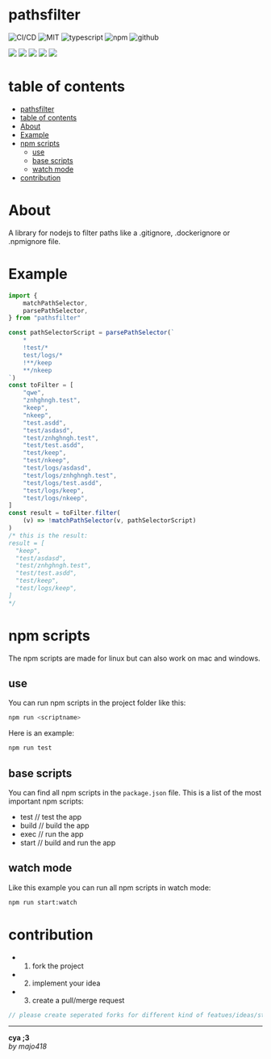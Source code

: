 # pathsfilter

![CI/CD](https://github.com/majo418/pathsfilter/workflows/Publish/badge.svg)
![MIT](https://img.shields.io/badge/license-MIT-blue.svg)
![typescript](https://img.shields.io/badge/dynamic/json?style=plastic&color=blue&label=Typescript&prefix=v&query=devDependencies.typescript&url=https%3A%2F%2Fraw.githubusercontent.com%2Fmajo418%2Fpathsfilter%2Fmain%2Fpackage.json)
![npm](https://img.shields.io/npm/v/pathsfilter.svg?style=plastic&logo=npm&color=red)
![github](https://img.shields.io/badge/dynamic/json?style=plastic&color=darkviolet&label=GitHub&prefix=v&query=version&url=https%3A%2F%2Fraw.githubusercontent.com%2Fmajo418%2Fpathsfilter%2Fmain%2Fpackage.json)

![](https://img.shields.io/badge/dynamic/json?color=green&label=watchers&query=watchers&suffix=x&url=https%3A%2F%2Fapi.github.com%2Frepos%2Fmajo418%2Fpathsfilter)
![](https://img.shields.io/badge/dynamic/json?color=yellow&label=stars&query=stargazers_count&suffix=x&url=https%3A%2F%2Fapi.github.com%2Frepos%2Fmajo418%2Fpathsfilter)
![](https://img.shields.io/badge/dynamic/json?color=orange&label=subscribers&query=subscribers_count&suffix=x&url=https%3A%2F%2Fapi.github.com%2Frepos%2Fmajo418%2Fpathsfilter)
![](https://img.shields.io/badge/dynamic/json?color=navy&label=forks&query=forks&suffix=x&url=https%3A%2F%2Fapi.github.com%2Frepos%2Fmajo418%2Fpathsfilter)
![](https://img.shields.io/badge/dynamic/json?color=darkred&label=open%20issues&query=open_issues&suffix=x&url=https%3A%2F%2Fapi.github.com%2Frepos%2Fmajo418%2Fpathsfilter)

# table of contents 
- [pathsfilter](#pathsfilter)
- [table of contents](#table-of-contents)
- [About](#about)
- [Example](#example)
- [npm scripts](#npm-scripts)
  - [use](#use)
  - [base scripts](#base-scripts)
  - [watch mode](#watch-mode)
- [contribution](#contribution)

# About
A library for nodejs to filter paths like a .gitignore, .dockerignore or .npmignore file.

# Example
```ts
import {
    matchPathSelector,
    parsePathSelector,
} from "pathsfilter"

const pathSelectorScript = parsePathSelector(`
    *
    !test/*
    test/logs/*
    !**/keep
    **/nkeep
`)
const toFilter = [
    "qwe",
    "znhghngh.test",
    "keep",
    "nkeep",
    "test.asdd",
    "test/asdasd",
    "test/znhghngh.test",
    "test/test.asdd",
    "test/keep",
    "test/nkeep",
    "test/logs/asdasd",
    "test/logs/znhghngh.test",
    "test/logs/test.asdd",
    "test/logs/keep",
    "test/logs/nkeep",
]
const result = toFilter.filter(
    (v) => !matchPathSelector(v, pathSelectorScript)
)
/* this is the result:
result = [
  "keep",
  "test/asdasd",
  "test/znhghngh.test",
  "test/test.asdd",
  "test/keep",
  "test/logs/keep",
]
*/
```

# npm scripts
The npm scripts are made for linux but can also work on mac and windows.
## use
You can run npm scripts in the project folder like this:
```sh
npm run <scriptname>
```
Here is an example:
```sh
npm run test
```

## base scripts
You can find all npm scripts in the `package.json` file.
This is a list of the most important npm scripts:
 - test // test the app
 - build // build the app
 - exec // run the app
 - start // build and run the app

## watch mode
Like this example you can run all npm scripts in watch mode:
```sh
npm run start:watch
```

# contribution
 - 1. fork the project
 - 2. implement your idea
 - 3. create a pull/merge request
```ts
// please create seperated forks for different kind of featues/ideas/structure changes/implementations
```

---
**cya ;3**  
*by majo418*